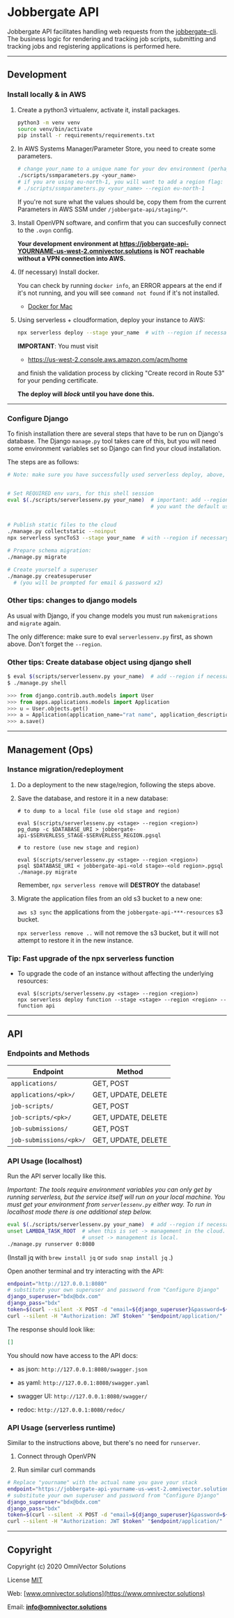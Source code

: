 # Jobbergate API

Jobbergate API facilitates handling web requests from the
[jobbergate-cli](https://github.com/omnivector-solutions/jobbergate-cli). The
business logic for rendering and tracking job scripts, submitting and
tracking jobs and registering applications is performed here.

---

## Development

### Install locally & in AWS

1. Create a python3 virtualenv, activate it, install packages.

    ```bash
    python3 -m venv venv
    source venv/bin/activate
    pip install -r requirements/requirements.txt
    ```

1. In AWS Systems Manager/Parameter Store, you need to create some parameters.

    ```bash
    # change your_name to a unique name for your dev environment (perhaps your first name?)
    ./scripts/ssmparameters.py <your_name>
    # if you are using eu-north-1, you will want to add a region flag:
    # ./scripts/ssmparameters.py <your_name> --region eu-north-1
    ```

    If you're not sure what the values should be, copy them from the current
    Parameters in AWS SSM under `/jobbergate-api/staging/*`.

1. Install OpenVPN software, and confirm that you can succesfully connect to the `.ovpn` config.

   **Your development environment at https://jobbergate-api-YOURNAME-us-west-2.omnivector.solutions is NOT reachable without a VPN connection into AWS.**

1. (If necessary) Install docker.

    You can check by running `docker info`, an ERROR appears at the end if
    it's not running, and you will see `command not found` if it's not
    installed.

    - [Docker for Mac](https://docs.docker.com/docker-for-mac/install/)

1. Using serverless + cloudformation, deploy your instance to AWS:

    ```bash
    npx serverless deploy --stage your_name  # with --region if necessary
    ```

    **IMPORTANT**: You must visit

    - https://us-west-2.console.aws.amazon.com/acm/home

    and finish the validation
    process by clicking "Create record in Route 53" for your pending certificate.

    **The deploy will *block* until you have done this.**

---

### Configure Django

To finish installation there are several steps that have to be run on Django's database.
The Django `manage.py` tool takes care of this, but you will need some environment variables
set so Django can find your cloud installation.

The steps are as follows:

```bash
# Note: make sure you have successfully used serverless deploy, above, or this will fail


# Set REQUIRED env vars, for this shell session
eval $(./scripts/serverlessenv.py your_name)  # important: add --region eu-north-1 unless
                                              # you want the default us-west-2!


# Publish static files to the cloud
./manage.py collectstatic --noinput
npx serverless syncToS3 --stage your_name  # with --region if necessary

# Prepare schema migration:
./manage.py migrate

# Create yourself a superuser
./manage.py createsuperuser
  # (you will be prompted for email & password x2)
```

### Other tips: changes to django models

As usual with Django, if you change models you must run `makemigrations` and `migrate` again.

The only difference: make sure to eval `serverlessenv.py` first, as shown above. Don't forget the `--region`.


### Other tips: Create database object using django shell

```bash
$ eval $(scripts/serverlessenv.py your_name)  # add --region if necessary
$ ./manage.py shell
```

```python
>>> from django.contrib.auth.models import User
>>> from apps.applications.models import Application
>>> u = User.objects.get()
>>> a = Application(application_name="rat name", application_description="rat desc", application_location="rat location", application_owner=u)
>>> a.save()
```

---
## Management (Ops)

### Instance migration/redeployment

1. Do a deployment to the new stage/region, following the steps above.

1. Save the database, and restore it in a new database:

    ```#!bash
    # to dump to a local file (use old stage and region)

    eval $(scripts/serverlessenv.py <stage> --region <region>)
    pg_dump -c $DATABASE_URI > jobbergate-api-$SERVERLESS_STAGE-$SERVERLESS_REGION.pgsql
    ```

    ```#!bash
    # to restore (use new stage and region)

    eval $(scripts/serverlessenv.py <stage> --region <region>)
    psql $DATABASE_URI < jobbergate-api-<old stage>-<old region>.pgsql
    ./manage.py migrate
    ```

    Remember, `npx serverless remove` will **DESTROY** the database!

1. Migrate the application files from an old s3 bucket to a new one:

   `aws s3 sync` the applications from the `jobbergate-api-***-resources` s3 bucket.

   `npx serverless remove ..` will not remove the s3 bucket, but it will not attempt to restore it in the new instance.


### Tip: Fast upgrade of the npx serverless function

- To upgrade the code of an instance without affecting the underlying resources:

    ```#!bash
    eval $(scripts/serverlessenv.py <stage> --region <region>)
    npx serverless deploy function --stage <stage> --region <region> --function api
    ```

---

## API

### Endpoints and Methods

| Endpoint                | Method              |
| ----------------------- | ------------------- |
| `applications/`         | GET, POST           |
| `applications/<pk>/`    | GET, UPDATE, DELETE |
| `job-scripts/`          | GET, POST           |
| `job-scripts/<pk>/`     | GET, UPDATE, DELETE |
| `job-submissions/`      | GET, POST           |
| `job-submissions/<pk>/` | GET, UPDATE, DELETE |

### API Usage (localhost)

Run the API server locally like this.

_Important: The tools require environment
variables you can only get by running serverless, but the service itself will
run on your local machine. You must get your environment from `serverlessenv.py`
either way. To run in localhost mode there is one additional step below._


```bash
eval $(./scripts/serverlessenv.py your_name)  # add --region if necessary
unset LAMBDA_TASK_ROOT  # when this is set -> management in the cloud.
                        # unset -> management is local.
./manage.py runserver 0:8080
```

(Install jq with `brew install jq` or `sudo snap install jq` .)

Open another terminal and try interacting with the API:

```bash
endpoint="http://127.0.0.1:8080"
# substitute your own superuser and password from "Configure Django"
django_superuser="bdx@bdx.com"
django_pass="bdx"
token=$(curl --silent -X POST -d "email=${django_superuser}&password=${django_pass}" "$endpoint/api-token-auth/" | jq -r '.token')
curl --silent -H "Authorization: JWT $token" "$endpoint/application/" | jq
```

The response should look like:

```json
[]
```
You should now have access to the API docs:

- as json: `http://127.0.0.1:8080/swagger.json`

- as yaml: `http://127.0.0.1:8080/swagger.yaml`

- swagger UI: `http://127.0.0.1:8080/swagger/`

- redoc: `http://127.0.0.1:8080/redoc/`

### API Usage (serverless runtime)

Similar to the instructions above, but there's no need for `runserver`.

1. Connect through OpenVPN

2. Run similar curl commands

```bash
# Replace "yourname" with the actual name you gave your stack
endpoint="https://jobbergate-api-yourname-us-west-2.omnivector.solutions"
# substitute your own superuser and password from "Configure Django"
django_superuser="bdx@bdx.com"
django_pass="bdx"
token=$(curl --silent -X POST -d "email=${django_superuser}&password=${django_pass}" "$endpoint/api-token-auth/" | jq -r '.token')
curl --silent -H "Authorization: JWT $token" "$endpoint/application/" | jq
```

----

## Copyright

Copyright (c) 2020 OmniVector Solutions

License [MIT](LICENSE)

Web: [www.omnivector.solutions](https://www.omnivector.solutions)

Email: **<info@omnivector.solutions>**

